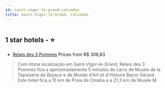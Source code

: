 ```yaml
---
id: saint-vigor-le-grand-calvados
title: Saint-Vigor-le-Grand, Calvados
---
```


<center><img src="https://i.travelapi.com/hotels/19000000/18450000/18442700/18442621/53bd740a_b.jpg" alt="" /></center>


##  1 star hotels - ⭐️

-    [Relais des 3 Pommes](https://www.hurb.com/br/aud/https://www.hurb.com/br/hotels/saint-vigor-le-grand/relais-des-3-pommes-HT-COXG?cmp=18055) Prices from R$ 306,83
   > Com ótima localização em Saint-Vigor-le-Grand, Relais des 3 Pommes fica a aproximadamente 5 minutos de carro de Musée de la Tapisserie de Bayeux e de Musée d'Art et d'Histoire Baron Gérard.  Este hotel fica a 15 km de Praia de Omaha e a 21,3 km de Musée M
